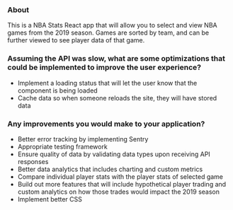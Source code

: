 

### About

This is a NBA Stats React app that will allow you to select and view NBA games from the 2019 season. Games are sorted by team, and can be further viewed to see player data of that game.


### Assuming the API was slow, what are some optimizations that could be implemented to improve the user experience?

* Implement a loading status that will let the user know that the component is being loaded
* Cache data so when someone reloads the site, they will have stored data

### Any improvements you would make to your application?

* Better error tracking by implementing Sentry
* Appropriate testing framework
* Ensure quality of data by validating data types upon receiving API responses
* Better data analytics that includes charting and custom metrics
* Compare individual player stats with the player stats of selected game
* Build out more features that will include hypothetical player trading and custom analytics on how those trades would impact the 2019 season
* Implement better CSS
